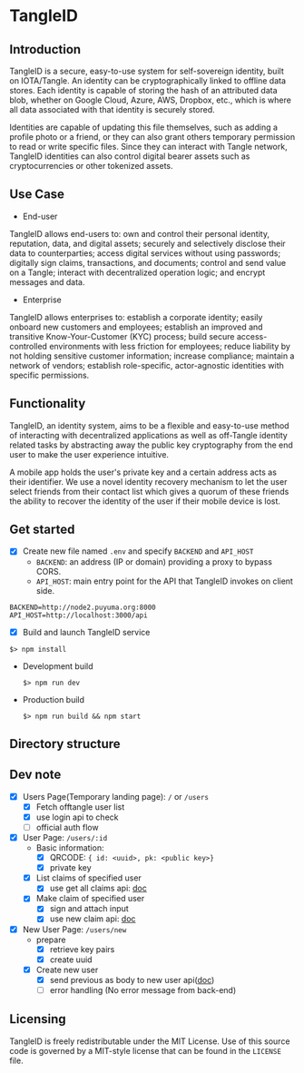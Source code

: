 # TangleID

## Introduction

TangleID is a secure, easy-to-use system for self-sovereign identity,
built on IOTA/Tangle. An identity can be cryptographically linked to
offline data stores. Each identity is capable of storing the hash of
an attributed data blob, whether on Google Cloud, Azure, AWS, Dropbox,
etc., which is where all data associated with that identity is securely
stored.

Identities are capable of updating this file themselves, such as adding
a profile photo or a friend, or they can also grant others temporary
permission to read or write specific files. Since they can interact with
Tangle network, TangleID identities can also control digital bearer assets
such as cryptocurrencies or other tokenized assets.

## Use Case

* End-user

TangleID allows end-users to: own and control their personal identity,
reputation, data, and digital assets; securely and selectively disclose
their data to counterparties; access digital services without using
passwords; digitally sign claims, transactions, and documents; control and
send value on a Tangle; interact with decentralized operation logic; and
encrypt messages and data.

* Enterprise

TangleID allows enterprises to: establish a corporate identity; easily
onboard new customers and employees; establish an improved and transitive
Know-Your-Customer (KYC) process; build secure access-controlled
environments with less friction for employees; reduce liability by not
holding sensitive customer information; increase compliance; maintain a
network of vendors; establish role-specific, actor-agnostic identities
with specific permissions.

## Functionality

TangleID, an identity system, aims to be a flexible and easy-to-use method
of interacting with decentralized applications as well as off-Tangle
 identity related tasks by abstracting away the public key cryptography from
the end user to make the user experience intuitive.

A mobile app holds the user's private key and a certain address acts as
their identifier. We use a novel identity recovery mechanism to let the
user select friends from their contact list which gives a quorum of these
friends the ability to recover the identity of the user if their mobile
device is lost.

## Get started

- [x] Create new file named `.env` and specify `BACKEND` and `API_HOST`
  * `BACKEND`: an address (IP or domain) providing a proxy to bypass CORS.
  * `API_HOST`: main entry point for the API that TangleID invokes on client side.

```
BACKEND=http://node2.puyuma.org:8000
API_HOST=http://localhost:3000/api
```

- [x] Build and launch TangleID service

```shell
$> npm install
```

- Development build
    ```shell
    $> npm run dev
    ```
- Production build
    ```shell
    $> npm run build && npm start
    ```

## Directory structure

## Dev note

- [x] Users Page(Temporary landing page): `/` or `/users`
  - [x] Fetch offtangle user list
  - [x] use login api to check
  - [ ] official auth flow

- [x] User Page: `/users/:id`
  - Basic information:
    - [x] QRCODE: `{ id: <uuid>, pk: <public key>}`
    - [x] private key
  - [x] List claims of specified user
    - [x] use get all claims api: [doc](https://hackmd.io/s/Sku7aPFkM#)
  - [x] Make claim of specified user
    - [x] sign and attach input
    - [x] use new claim api: [doc](https://hackmd.io/s/HJyzQvF1z)

- [x] New User Page: `/users/new`
  - prepare
    - [x] retrieve key pairs
    - [x] create uuid
  - [x] Create new user
    - [x] send previous as body to new user api([doc](https://hackmd.io/s/BkB03arJz))
    - [ ] error handling (No error message from back-end)

## Licensing
TangleID is freely redistributable under the MIT License. Use of this source
code is governed by a MIT-style license that can be found in the `LICENSE` file.
